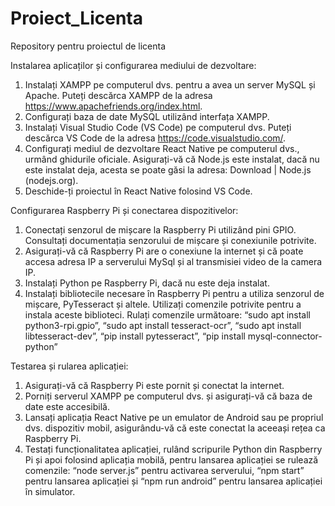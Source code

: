 # Proiect_Licenta
Repository pentru proiectul de licenta

Instalarea aplicaților și configurarea mediului de dezvoltare:
1.	Instalați XAMPP pe computerul dvs. pentru a avea un server MySQL și Apache. Puteți descărca XAMPP de la adresa https://www.apachefriends.org/index.html.
2.	Configurați baza de date MySQL utilizând interfața XAMPP. 
3.	Instalați Visual Studio Code (VS Code) pe computerul dvs. Puteți descărca VS Code de la adresa https://code.visualstudio.com/.
4.	Configurați mediul de dezvoltare React Native pe computerul dvs., urmând ghidurile oficiale. Asigurați-vă că Node.js este instalat, dacă nu este instalat deja, acesta se poate găsi la adresa: Download | Node.js (nodejs.org).
5.	Deschide-ți proiectul în React Native folosind VS Code.
   
Configurarea Raspberry Pi și conectarea dispozitivelor:
1.	Conectați senzorul de mișcare la Raspberry Pi utilizând pini GPIO. Consultați documentația senzorului de mișcare și conexiunile potrivite.
2.	Asigurați-vă că Raspberry Pi are o conexiune la internet și că poate accesa adresa IP a serverului MySql și al transmisiei video de la camera IP.
3.	Instalați Python pe Raspberry Pi, dacă nu este deja instalat.
4.	Instalați bibliotecile necesare în Raspberry Pi pentru a utiliza senzorul de mișcare, PyTesseract și altele. Utilizați comenzile potrivite pentru a instala aceste biblioteci. Rulați comenzile următoare:
“sudo apt install python3-rpi.gpio”, “sudo apt install tesseract-ocr”, “sudo apt install libtesseract-dev”, “pip install pytesseract”, “pip install mysql-connector-python”

Testarea și rularea aplicației:
1.	Asigurați-vă că Raspberry Pi este pornit și conectat la internet.
2.	Porniți serverul XAMPP pe computerul dvs. și asigurați-vă că baza de date este accesibilă.
3.	Lansați aplicația React Native pe un emulator de Android sau pe propriul dvs. dispozitiv mobil, asigurându-vă că este conectat la aceeași rețea ca Raspberry Pi.
4.	Testați funcționalitatea aplicației, rulând scripurile Python din Raspberry Pi și apoi folosind aplicația mobilă, pentru lansarea aplicației se rulează comenzile: “node server.js” pentru activarea serverului, “npm start” pentru lansarea aplicației și “npm run android” pentru lansarea aplicației în simulator.
